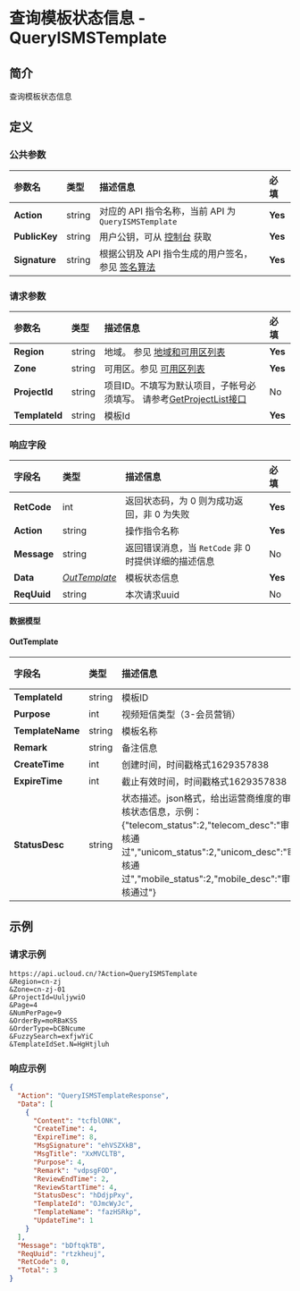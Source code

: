 # 查询模板状态信息 - QueryISMSTemplate

## 简介

查询模板状态信息









## 定义

### 公共参数

| 参数名 | 类型 | 描述信息 | 必填 |
|:---|:---|:---|:---|
| **Action**     | string  | 对应的 API 指令名称，当前 API 为 `QueryISMSTemplate`                        | **Yes** |
| **PublicKey**  | string  | 用户公钥，可从 [控制台](https://console.ucloud.cn/uapi/apikey) 获取                                             | **Yes** |
| **Signature**  | string  | 根据公钥及 API 指令生成的用户签名，参见 [签名算法](api/summary/signature.md)  | **Yes** |

### 请求参数

| 参数名 | 类型 | 描述信息 | 必填 |
|:---|:---|:---|:---|
| **Region** | string | 地域。 参见 [地域和可用区列表](https://docs.ucloud.cn/api/summary/regionlist) |**Yes**|
| **Zone** | string | 可用区。参见 [可用区列表](https://docs.ucloud.cn/api/summary/regionlist) |**Yes**|
| **ProjectId** | string | 项目ID。不填写为默认项目，子帐号必须填写。 请参考[GetProjectList接口](https://docs.ucloud.cn/api/summary/get_project_list) |No|
| **TemplateId** | string | 模板Id |**Yes**|

### 响应字段

| 字段名 | 类型 | 描述信息 | 必填 |
|:---|:---|:---|:---|
| **RetCode** | int | 返回状态码，为 0 则为成功返回，非 0 为失败 |**Yes**|
| **Action** | string | 操作指令名称 |**Yes**|
| **Message** | string | 返回错误消息，当 `RetCode` 非 0 时提供详细的描述信息 |No|
| **Data** | [*OutTemplate*](#OutTemplate) | 模板状态信息 |**Yes**|
| **ReqUuid** | string | 本次请求uuid |No|

#### 数据模型


#### OutTemplate

| 字段名 | 类型 | 描述信息 | 必填 |
|:---|:---|:---|:---|
| **TemplateId** | string | 模板ID |No|
| **Purpose** | int | 视频短信类型（3-会员营销） |No|
| **TemplateName** | string | 模板名称 |No|
| **Remark** | string | 备注信息 |No|
| **CreateTime** | int | 创建时间，时间戳格式1629357838 |No|
| **ExpireTime** | int | 截止有效时间，时间戳格式1629357838 |No|
| **StatusDesc** | string | 状态描述。json格式，给出运营商维度的审核状态信息，示例：{"telecom_status":2,"telecom_desc":"审核通过","unicom_status":2,"unicom_desc":"审核通过","mobile_status":2,"mobile_desc":"审核通过"} |No|

## 示例

### 请求示例
    
```
https://api.ucloud.cn/?Action=QueryISMSTemplate
&Region=cn-zj
&Zone=cn-zj-01
&ProjectId=UuljywiO
&Page=4
&NumPerPage=9
&OrderBy=moRBaKSS
&OrderType=bCBNcume
&FuzzySearch=exfjwYiC
&TemplateIdSet.N=HgHtjluh
```

### 响应示例
    
```json
{
  "Action": "QueryISMSTemplateResponse",
  "Data": [
    {
      "Content": "tcfblONK",
      "CreateTime": 4,
      "ExpireTime": 8,
      "MsgSignature": "ehVSZXkB",
      "MsgTitle": "XxMVCLTB",
      "Purpose": 4,
      "Remark": "vdpsgFOD",
      "ReviewEndTime": 2,
      "ReviewStartTime": 4,
      "StatusDesc": "hDdjpPxy",
      "TemplateId": "OJmcWyJc",
      "TemplateName": "fazHSRkp",
      "UpdateTime": 1
    }
  ],
  "Message": "bDftqkTB",
  "ReqUuid": "rtzkheuj",
  "RetCode": 0,
  "Total": 3
}
```






